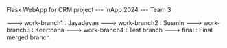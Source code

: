 Flask WebApp for CRM project --- InApp 2024 --- Team 3

---> work-branch1 : Jayadevan
---> work-branch2 : Susmin
---> work-branch3 : Keerthana
---> work-branch4 : Test branch
---> final        : Final merged branch 
